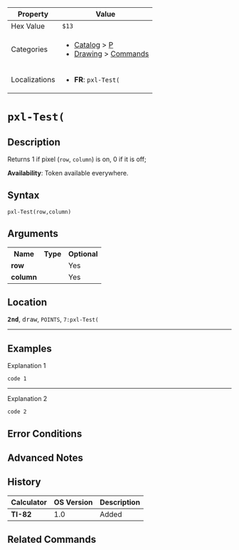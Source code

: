 | Property      | Value |
|---------------|-------|
| Hex Value     | `$13`|
| Categories    | <ul><li>[Catalog](<../categories/Catalog.md>) > [P](<../categories/Catalog.md#P>)</li><li>[Drawing](<../categories/Drawing.md>) > [Commands](<../categories/Drawing.md#Commands>)</li></ul> |
| Localizations | <ul><li><b>FR</b>: `pxl-Test(`</li></ul> |

# `pxl-Test(`

## Description
Returns 1 if pixel (`row`, `column`) is on, 0 if it is off;


<b>Availability</b>: Token available everywhere.

## Syntax
`pxl-Test(row,column)`

## Arguments
<table>
<tr><th>Name</th><th>Type</th><th>Optional</th></tr>

<tr><td><b>row</b></td><td></td><td>Yes</td></tr>

<tr><td><b>column</b></td><td></td><td>Yes</td></tr>

</table>

## Location
<tt><kbd><b>2nd</b></kbd></tt>, <kbd>draw</kbd>, `POINTS`, `7:pxl-Test(`
<hr>

## Examples

Explanation 1
```ti-basic
code 1
```
---
Explanation 2
```ti-basic
code 2
```

## Error Conditions


## Advanced Notes


## History
| Calculator | OS Version | Description |
|------------|------------|-------------|
| <b>TI-82</b> | 1.0 | Added |

## Related Commands

